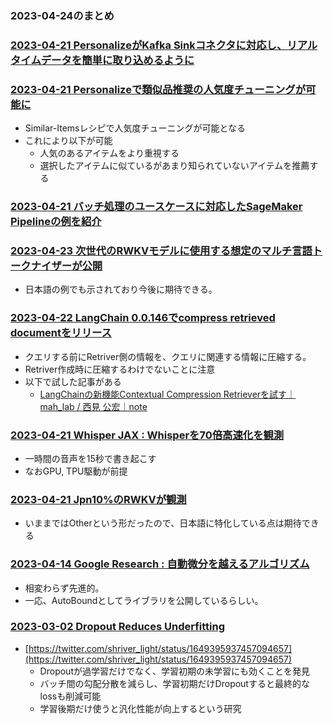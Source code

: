 ### 2023-04-24のまとめ

### [2023-04-21 PersonalizeがKafka Sinkコネクタに対応し、リアルタイムデータを簡単に取り込めるように](https://aws.amazon.com/jp/about-aws/whats-new/2023/04/amazon-personalize-kafka-sink-connector/)

### [2023-04-21 Personalizeで類似品推奨の人気度チューニングが可能に](https://aws.amazon.com/jp/about-aws/whats-new/2023/04/amazon-personalize-popularity-tuning-item-recommendations/)

- Similar-Itemsレシピで人気度チューニングが可能となる
- これにより以下が可能
  - 人気のあるアイテムをより重視する
  - 選択したアイテムに似ているがあまり知られていないアイテムを推薦する

### [2023-04-21 バッチ処理のユースケースに対応したSageMaker Pipelineの例を紹介](https://aws.amazon.com/jp/blogs/machine-learning/create-sagemaker-pipelines-for-training-consuming-and-monitoring-your-batch-use-cases/)

### [2023-04-23 次世代のRWKVモデルに使用する想定のマルチ言語トークナイザーが公開](https://twitter.com/forasteran/status/1649919025458323456)

- 日本語の例でも示されており今後に期待できる。

### [2023-04-22 LangChain 0.0.146でcompress retrieved documentをリリース](https://twitter.com/hwchase17/status/1649428295467905025)

- クエリする前にRetriver側の情報を、クエリに関連する情報に圧縮する。
- Retriver作成時に圧縮するわけでないことに注意
- 以下で試した記事がある
  - [LangChainの新機能Contextual Compression Retrieverを試す｜mah_lab / 西見 公宏｜note](https://note.com/mahlab/n/n7d72e83904cc)

### [2023-04-21 Whisper JAX : Whisperを70倍高速化を観測](https://twitter.com/currypurin/status/1649402118699360258)

- 一時間の音声を15秒で書き起こす
- なおGPU, TPU駆動が前提

### [2023-04-21 Jpn10%のRWKVが観測](https://twitter.com/meteor_eternal/status/1649361381697929217)

- いままではOtherという形だったので、日本語に特化している点は期待できる

### [2023-04-14 Google Research : 自動微分を越えるアルゴリズム](https://ai.googleblog.com/2023/04/beyond-automatic-differentiation.html)

- 相変わらず先進的。
- 一応、AutoBoundとしてライブラリを公開しているらしい。

### [2023-03-02 Dropout Reduces Underfitting](https://arxiv.org/abs/2303.01500)

- [https://twitter.com/shriver_light/status/1649395937457094657](https://twitter.com/shriver_light/status/1649395937457094657)
  - Dropoutが過学習だけでなく、学習初期の未学習にも効くことを発見
  - バッチ間の勾配分散を減らし、学習初期だけDropoutすると最終的なlossも削減可能
  - 学習後期だけ使うと汎化性能が向上するという研究